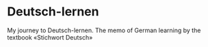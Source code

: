 # Deutsch-lernen
My journey to Deutsch-lernen. The memo of German learning by the textbook &laquo;Stichwort Deutsch&raquo;
